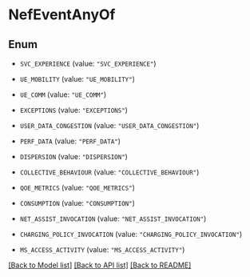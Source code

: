 # NefEventAnyOf

## Enum


* `SVC_EXPERIENCE` (value: `"SVC_EXPERIENCE"`)

* `UE_MOBILITY` (value: `"UE_MOBILITY"`)

* `UE_COMM` (value: `"UE_COMM"`)

* `EXCEPTIONS` (value: `"EXCEPTIONS"`)

* `USER_DATA_CONGESTION` (value: `"USER_DATA_CONGESTION"`)

* `PERF_DATA` (value: `"PERF_DATA"`)

* `DISPERSION` (value: `"DISPERSION"`)

* `COLLECTIVE_BEHAVIOUR` (value: `"COLLECTIVE_BEHAVIOUR"`)

* `QOE_METRICS` (value: `"QOE_METRICS"`)

* `CONSUMPTION` (value: `"CONSUMPTION"`)

* `NET_ASSIST_INVOCATION` (value: `"NET_ASSIST_INVOCATION"`)

* `CHARGING_POLICY_INVOCATION` (value: `"CHARGING_POLICY_INVOCATION"`)

* `MS_ACCESS_ACTIVITY` (value: `"MS_ACCESS_ACTIVITY"`)


[[Back to Model list]](../README.md#documentation-for-models) [[Back to API list]](../README.md#documentation-for-api-endpoints) [[Back to README]](../README.md)


